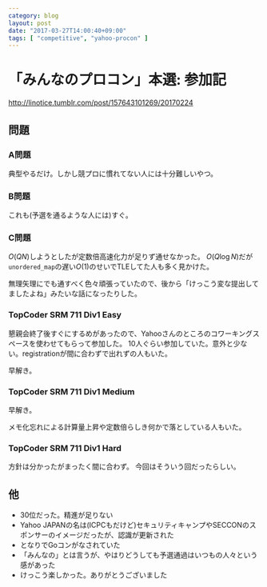 ```yaml
---
category: blog
layout: post
date: "2017-03-27T14:00:40+09:00"
tags: [ "competitive", "yahoo-procon" ]
---
```


# 「みんなのプロコン」本選: 参加記

<http://linotice.tumblr.com/post/157643101269/20170224>

## 問題

### A問題

典型やるだけ。しかし競プロに慣れてない人には十分難しいやつ。

### B問題

これも(予選を通るような人には)すぐ。

### C問題

$O(QN)$しようとしたが定数倍高速化力が足りず通せなかった。
$O(Q \log N)$だが`unordered_map`の遅い$O(1)$のせいでTLEしてた人も多く見かけた。

無理矢理にでも通すべく色々頑張っていたので、後から「けっこう変な提出してましたよね」みたいな話になったりした。

### TopCoder SRM 711 Div1 Easy

懇親会終了後すぐにするめがあったので、Yahooさんのところのコワーキングスペースを使わせてもらって参加した。
$10$人ぐらい参加していた。意外と少ない。registrationが間に合わずで出れずの人もいた。

早解き。

### TopCoder SRM 711 Div1 Medium

早解き。

メモ化忘れによる計算量上昇や定数倍らしき何かで落としている人もいた。

### TopCoder SRM 711 Div1 Hard

方針は分かったがまったく間に合わず。
今回はそういう回だったらしい。

## 他

-   $30$位だった。精進が足りない
-   Yahoo JAPANの名は(ICPCもだけど)セキュリティキャンプやSECCONのスポンサーのイメージだったが、認識が更新された
-   となりでGoコンがなされていた
-   「みんなの」とは言うが、やはりどうしても予選通過はいつもの人々という感があった
-   けっこう楽しかった。ありがとうございました
